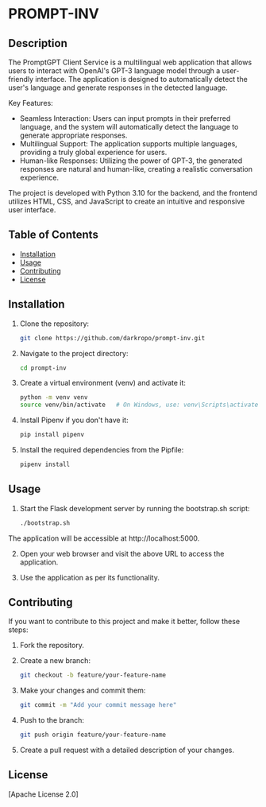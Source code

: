 # PROMPT-INV

## Description

The PromptGPT Client Service is a multilingual web application that allows users to interact with OpenAI's GPT-3 language model through a user-friendly interface. The application is designed to automatically detect the user's language and generate responses in the detected language.

Key Features:
- Seamless Interaction: Users can input prompts in their preferred language, and the system will automatically detect the language to generate appropriate responses.
- Multilingual Support: The application supports multiple languages, providing a truly global experience for users.
- Human-like Responses: Utilizing the power of GPT-3, the generated responses are natural and human-like, creating a realistic conversation experience.

The project is developed with Python 3.10 for the backend, and the frontend utilizes HTML, CSS, and JavaScript to create an intuitive and responsive user interface.

## Table of Contents

- [Installation](#installation)
- [Usage](#usage)
- [Contributing](#contributing)
- [License](#license)

## Installation

1. Clone the repository:

   ```bash
   git clone https://github.com/darkropo/prompt-inv.git

2. Navigate to the project directory:

   ```bash
   cd prompt-inv

3. Create a virtual environment (venv) and activate it:

   ```bash
   python -m venv venv
   source venv/bin/activate   # On Windows, use: venv\Scripts\activate

4. Install Pipenv if you don't have it:

   ```bash
   pip install pipenv

5. Install the required dependencies from the Pipfile:

   ```bash
   pipenv install

## Usage

1. Start the Flask development server by running the bootstrap.sh script:

   ```bash
   ./bootstrap.sh

The application will be accessible at http://localhost:5000.

2. Open your web browser and visit the above URL to access the application.

3. Use the application as per its functionality.

## Contributing

If you want to contribute to this project and make it better, follow these steps:

1. Fork the repository.

2. Create a new branch:

   ```bash
   git checkout -b feature/your-feature-name

3. Make your changes and commit them:

   ```bash
   git commit -m "Add your commit message here"

4. Push to the branch:

   ```bash
   git push origin feature/your-feature-name

5. Create a pull request with a detailed description of your changes.

## License

[Apache License 2.0]
